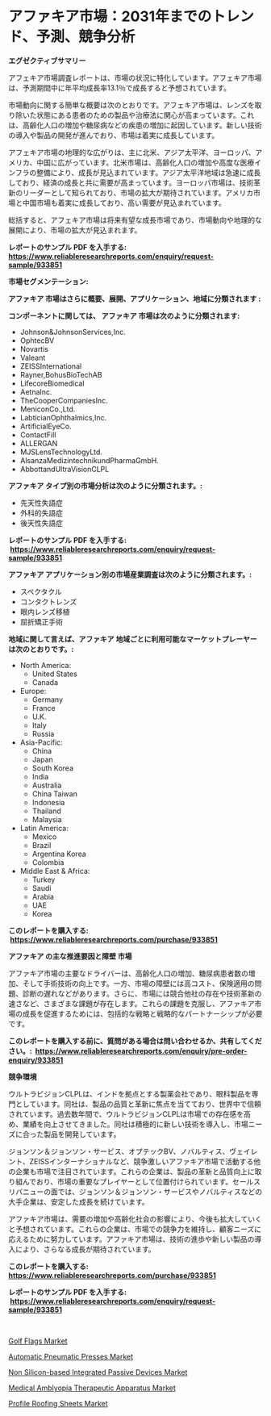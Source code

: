 <p><h1>アファキア市場：2031年までのトレンド、予測、競争分析</h1></p><p><strong>エグゼクティブサマリー</strong></p>
<p><p>アフェキア市場調査レポートは、市場の状況に特化しています。アフェキア市場は、予測期間中に年平均成長率13.1％で成長すると予想されています。</p><p>市場動向に関する簡単な概要は次のとおりです。アフェキア市場は、レンズを取り除いた状態にある患者のための製品や治療法に関心が高まっています。これは、高齢化人口の増加や糖尿病などの疾患の増加に起因しています。新しい技術の導入や製品の開発が進んでおり、市場は着実に成長しています。</p><p>アフェキア市場の地理的な広がりは、主に北米、アジア太平洋、ヨーロッパ、アメリカ、中国に広がっています。北米市場は、高齢化人口の増加や高度な医療インフラの整備により、成長が見込まれています。アジア太平洋地域は急速に成長しており、経済の成長と共に需要が高まっています。ヨーロッパ市場は、技術革新のリーダーとして知られており、市場の拡大が期待されています。アメリカ市場と中国市場も着実に成長しており、高い需要が見込まれています。</p><p>総括すると、アフェキア市場は将来有望な成長市場であり、市場動向や地理的な展開により、市場の拡大が見込まれます。</p></p>
<p><strong>レポートのサンプル PDF を入手する: <a href="https://www.reliableresearchreports.com/enquiry/request-sample/933851">https://www.reliableresearchreports.com/enquiry/request-sample/933851</a></strong></p>
<p><strong>市場セグメンテーション:</strong></p>
<p><strong> アファキア 市場はさらに概要、展開、アプリケーション、地域に分類されます :</strong></p>
<p><strong>コンポーネントに関しては、 アファキア 市場は次のように分類されます: &nbsp;</strong></p>
<p><ul><li>Johnson&JohnsonServices,Inc.</li><li>OphtecBV</li><li>Novartis</li><li>Valeant</li><li>ZEISSInternational</li><li>Rayner,BohusBioTechAB</li><li>LifecoreBiomedical</li><li>AetnaInc.</li><li>TheCooperCompaniesInc.</li><li>MeniconCo.,Ltd.</li><li>LabticianOphthalmics,Inc.</li><li>ArtificialEyeCo.</li><li>ContactFill</li><li>ALLERGAN</li><li>MJSLensTechnologyLtd.</li><li>AlsanzaMedizintechnikundPharmaGmbH.</li><li>AbbottandUltraVisionCLPL</li></ul></p>
<p><strong> アファキア タイプ別の市場分析は次のように分類されます。:</strong></p>
<p><ul><li>先天性失語症</li><li>外科的失語症</li><li>後天性失語症</li></ul></p>
<p><strong>レポートのサンプル PDF を入手する: &nbsp;<a href="https://www.reliableresearchreports.com/enquiry/request-sample/933851">https://www.reliableresearchreports.com/enquiry/request-sample/933851</a></strong></p>
<p><strong> アファキア アプリケーション別の市場産業調査は次のように分類されます。:</strong></p>
<p><ul><li>スペクタクル</li><li>コンタクトレンズ</li><li>眼内レンズ移植</li><li>屈折矯正手術</li></ul></p>
<p><strong>地域に関して言えば、アファキア 地域ごとに利用可能なマーケットプレーヤーは次のとおりです。:</strong></p>
<p><ul>
    <li>
        North America:
        <ul>
            <li>United States</li>
            <li>Canada</li>
        </ul>
    </li>
    <li>
        Europe:
        <ul>
            <li>Germany</li>
            <li>France</li>
            <li>U.K.</li>
            <li>Italy</li>
            <li>Russia</li>
        </ul>
    </li>
    <li>
        Asia-Pacific:
        <ul>
            <li>China</li>
            <li>Japan</li>
            <li>South Korea</li>
            <li>India</li>
            <li>Australia</li>
            <li>China Taiwan</li>
            <li>Indonesia</li>
            <li>Thailand</li>
            <li>Malaysia</li>
        </ul>
    </li>
    <li>
        Latin America:
        <ul>
            <li>Mexico</li>
            <li>Brazil</li>
            <li>Argentina Korea</li>
            <li>Colombia</li>
        </ul>
    </li>
    <li>
        Middle East & Africa:
        <ul>
            <li>Turkey</li>
            <li>Saudi</li>
            <li>Arabia</li>
            <li>UAE</li>
            <li>Korea</li>
        </ul>
    </li>
    </ul></p>
<p><strong>このレポートを購入する: &nbsp;<a href="https://www.reliableresearchreports.com/purchase/933851">https://www.reliableresearchreports.com/purchase/933851</a></strong></p>
<p><strong>アファキア の主な推進要因と障壁 市場</strong></p>
<p><p>アファキア市場の主要なドライバーは、高齢化人口の増加、糖尿病患者数の増加、そして手術技術の向上です。一方、市場の障壁には高コスト、保険適用の問題、診断の遅れなどがあります。さらに、市場には競合他社の存在や技術革新の速さなど、さまざまな課題が存在します。これらの課題を克服し、アファキア市場の成長を促進するためには、包括的な戦略と戦略的なパートナーシップが必要です。</p></p>
<p><strong>このレポートを購入する前に、質問がある場合は問い合わせるか、共有してください。:&nbsp; <a href="https://www.reliableresearchreports.com/enquiry/pre-order-enquiry/933851">https://www.reliableresearchreports.com/enquiry/pre-order-enquiry/933851</a></strong></p>
<p><strong>競争環境</strong></p>
<p><p>ウルトラビジョンCLPLは、インドを拠点とする製薬会社であり、眼科製品を専門としています。同社は、製品の品質と革新に焦点を当てており、世界中で信頼されています。過去数年間で、ウルトラビジョンCLPLは市場での存在感を高め、業績を向上させてきました。同社は積極的に新しい技術を導入し、市場ニーズに合った製品を開発しています。</p><p>ジョンソン＆ジョンソン・サービス、オプテックBV、ノバルティス、ヴェイレント、ZEISSインターナショナルなど、競争激しいアファキア市場で活動する他の企業も市場で注目されています。これらの企業は、製品の革新と品質向上に取り組んでおり、市場の重要なプレイヤーとして位置付けられています。セールスリバニューの面では、ジョンソン＆ジョンソン・サービスやノバルティスなどの大手企業は、安定した成長を続けています。</p><p>アファキア市場は、需要の増加や高齢化社会の影響により、今後も拡大していくと予想されています。これらの企業は、市場での競争力を維持し、顧客ニーズに応えるために努力しています。アファキア市場は、技術の進歩や新しい製品の導入により、さらなる成長が期待されています。</p></p>
<p><strong>このレポートを購入する: &nbsp; <a href="https://www.reliableresearchreports.com/purchase/933851">https://www.reliableresearchreports.com/purchase/933851</a></strong></p>
<p><strong>レポートのサンプル PDF を入手する: &nbsp;<a href="https://www.reliableresearchreports.com/enquiry/request-sample/933851">https://www.reliableresearchreports.com/enquiry/request-sample/933851</a></strong><strong></strong></p>
<p>&nbsp;</p>
<p><p><a href="https://view.publitas.com/reportprime-1/golf-flags-market-insights-market-players-and-forecast-till-2031/">Golf Flags Market</a></p><p><a href="https://noble-drawer-34c.notion.site/Automatic-Pneumatic-Presses-Market-Furnish-Information-about-Market-Size-Market-Share-Market-Dynam-ffa38ef865bc49afbfb6b3d94a0b8ac7">Automatic Pneumatic Presses Market</a></p><p><a href="https://github.com/luckyshygirl/Market-Research-Report-List-3/blob/main/non-silicon-based-integrated-passive-devices-market.md">Non Silicon-based Integrated Passive Devices Market</a></p><p><a href="https://fearless-okapi-6c8.notion.site/Medical-Amblyopia-Therapeutic-Apparatus-Market-Provides-a-Comprehensive-Analysis-Including-a-Macro-O-05b90bab0bfb40b58c1f9adb870c1c1b">Medical Amblyopia Therapeutic Apparatus Market</a></p><p><a href="https://view.publitas.com/reportprime-1/profile-roofing-sheets-market-size-growth-outlook-from-2024-to-2031-projecting-at-markets-trends-analysis-by-application-regional-outlook-and-revenue/">Profile Roofing Sheets Market</a></p></p>